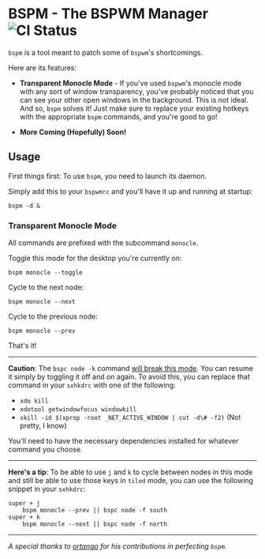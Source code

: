 # BSPM - The BSPWM Manager ![CI Status](https://github.com/diogox/bspm/workflows/CI/badge.svg)

`bspm` is a tool meant to patch some of `bspwm`'s shortcomings.

Here are its features:
* **Transparent Monocle Mode** - If you've used `bspwm`'s monocle mode with any sort of window transparency, 
  you've probably noticed that you can see your other open windows in the background. This is not ideal. 
  And so, `bspm` solves it! Just make sure to replace your existing hotkeys with the appropriate `bspm` commands, 
  and you're good to go!
  
* **More Coming (Hopefully) Soon!**

## Usage

First things first: To use `bspm`, you need to launch its daemon.

Simply add this to your `bspwmrc` and you'll have it up and running at startup:
```shell
bspm -d &
```

### Transparent Monocle Mode

All commands are prefixed with the subcommand `monocle`.

Toggle this mode for the desktop you're currently on:
```shell
bspm monocle --toggle
```

Cycle to the next node:
```shell
bspm monocle --next
```

Cycle to the previous node:
```shell
bspm monocle --prev
```

That's it!

---

**Caution**: The `bspc node -k` command [will break this mode](https://github.com/diogox/bspm/issues/9).
You can resume it simply by toggling it off and on again.
To avoid this, you can replace that command in your `sxhkdrc` with one of the following:
* `xdo kill`
* `xdotool getwindowfocus windowkill`
* `xkill -id $(xprop -root _NET_ACTIVE_WINDOW | cut -d\# -f2)` (Not pretty, I know)

You'll need to have the necessary dependencies installed for whatever command you choose.

---

**Here's a tip**: To be able to use `j` and `k` to cycle between nodes in this mode and still be able to use those keys 
in `tiled` mode, you can use the following snippet in your `sxhkdrc`:
```
super + j
	bspm monocle --prev || bspc node -f south
super + k
	bspm monocle --next || bspc node -f north
```

---

*A special thanks to [ortango](https://github.com/ortango) for his contributions in perfecting `bspm`.*